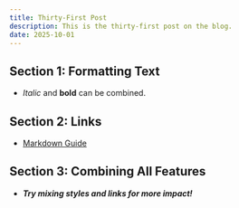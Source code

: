 ```yaml
---
title: Thirty-First Post
description: This is the thirty-first post on the blog.
date: 2025-10-01
---
```


## Section 1: Formatting Text

- _Italic_ and **bold** can be combined.

## Section 2: Links

- [Markdown Guide](https://www.markdownguide.org/)

## Section 3: Combining All Features

- **_Try mixing styles and links for more impact!_**
